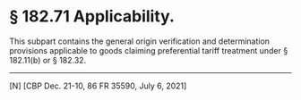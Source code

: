 # § 182.71   Applicability.

This subpart contains the general origin verification and determination provisions applicable to goods claiming preferential tariff treatment under § 182.11(b) or § 182.32.



---

[N] [CBP Dec. 21-10, 86 FR 35590, July 6, 2021]






